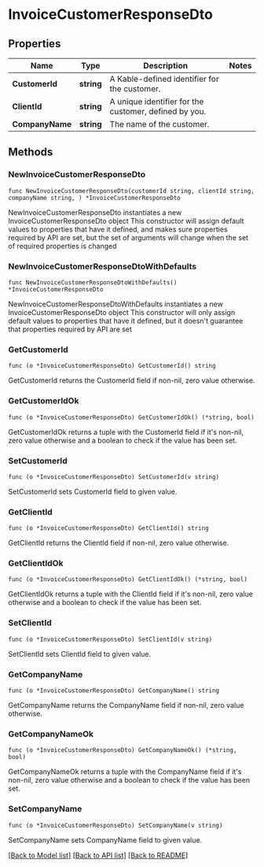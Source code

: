 # InvoiceCustomerResponseDto

## Properties

Name | Type | Description | Notes
------------ | ------------- | ------------- | -------------
**CustomerId** | **string** | A Kable-defined identifier for the customer. | 
**ClientId** | **string** | A unique identifier for the customer, defined by you. | 
**CompanyName** | **string** | The name of the customer. | 

## Methods

### NewInvoiceCustomerResponseDto

`func NewInvoiceCustomerResponseDto(customerId string, clientId string, companyName string, ) *InvoiceCustomerResponseDto`

NewInvoiceCustomerResponseDto instantiates a new InvoiceCustomerResponseDto object
This constructor will assign default values to properties that have it defined,
and makes sure properties required by API are set, but the set of arguments
will change when the set of required properties is changed

### NewInvoiceCustomerResponseDtoWithDefaults

`func NewInvoiceCustomerResponseDtoWithDefaults() *InvoiceCustomerResponseDto`

NewInvoiceCustomerResponseDtoWithDefaults instantiates a new InvoiceCustomerResponseDto object
This constructor will only assign default values to properties that have it defined,
but it doesn't guarantee that properties required by API are set

### GetCustomerId

`func (o *InvoiceCustomerResponseDto) GetCustomerId() string`

GetCustomerId returns the CustomerId field if non-nil, zero value otherwise.

### GetCustomerIdOk

`func (o *InvoiceCustomerResponseDto) GetCustomerIdOk() (*string, bool)`

GetCustomerIdOk returns a tuple with the CustomerId field if it's non-nil, zero value otherwise
and a boolean to check if the value has been set.

### SetCustomerId

`func (o *InvoiceCustomerResponseDto) SetCustomerId(v string)`

SetCustomerId sets CustomerId field to given value.


### GetClientId

`func (o *InvoiceCustomerResponseDto) GetClientId() string`

GetClientId returns the ClientId field if non-nil, zero value otherwise.

### GetClientIdOk

`func (o *InvoiceCustomerResponseDto) GetClientIdOk() (*string, bool)`

GetClientIdOk returns a tuple with the ClientId field if it's non-nil, zero value otherwise
and a boolean to check if the value has been set.

### SetClientId

`func (o *InvoiceCustomerResponseDto) SetClientId(v string)`

SetClientId sets ClientId field to given value.


### GetCompanyName

`func (o *InvoiceCustomerResponseDto) GetCompanyName() string`

GetCompanyName returns the CompanyName field if non-nil, zero value otherwise.

### GetCompanyNameOk

`func (o *InvoiceCustomerResponseDto) GetCompanyNameOk() (*string, bool)`

GetCompanyNameOk returns a tuple with the CompanyName field if it's non-nil, zero value otherwise
and a boolean to check if the value has been set.

### SetCompanyName

`func (o *InvoiceCustomerResponseDto) SetCompanyName(v string)`

SetCompanyName sets CompanyName field to given value.



[[Back to Model list]](../README.md#documentation-for-models) [[Back to API list]](../README.md#documentation-for-api-endpoints) [[Back to README]](../README.md)


